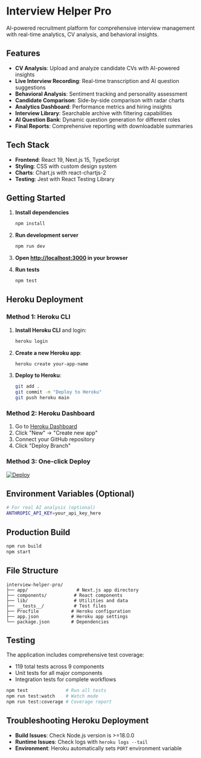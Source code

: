 # Interview Helper Pro

AI-powered recruitment platform for comprehensive interview management with real-time analytics, CV analysis, and behavioral insights.

## Features

- **CV Analysis**: Upload and analyze candidate CVs with AI-powered insights
- **Live Interview Recording**: Real-time transcription and AI question suggestions  
- **Behavioral Analysis**: Sentiment tracking and personality assessment
- **Candidate Comparison**: Side-by-side comparison with radar charts
- **Analytics Dashboard**: Performance metrics and hiring insights
- **Interview Library**: Searchable archive with filtering capabilities
- **AI Question Bank**: Dynamic question generation for different roles
- **Final Reports**: Comprehensive reporting with downloadable summaries

## Tech Stack

- **Frontend**: React 19, Next.js 15, TypeScript
- **Styling**: CSS with custom design system
- **Charts**: Chart.js with react-chartjs-2
- **Testing**: Jest with React Testing Library

## Getting Started

1. **Install dependencies**
   ```bash
   npm install
   ```

2. **Run development server**
   ```bash
   npm run dev
   ```

3. **Open [http://localhost:3000](http://localhost:3000) in your browser**

4. **Run tests**
   ```bash
   npm test
   ```

## Heroku Deployment

### Method 1: Heroku CLI

1. **Install Heroku CLI** and login:
   ```bash
   heroku login
   ```

2. **Create a new Heroku app**:
   ```bash
   heroku create your-app-name
   ```

3. **Deploy to Heroku**:
   ```bash
   git add .
   git commit -m "Deploy to Heroku"
   git push heroku main
   ```

### Method 2: Heroku Dashboard

1. Go to [Heroku Dashboard](https://dashboard.heroku.com/)
2. Click "New" → "Create new app"  
3. Connect your GitHub repository
4. Click "Deploy Branch"

### Method 3: One-click Deploy

[![Deploy](https://www.herokucdn.com/deploy/button.svg)](https://heroku.com/deploy)

## Environment Variables (Optional)

```bash
# For real AI analysis (optional)
ANTHROPIC_API_KEY=your_api_key_here
```

## Production Build

```bash
npm run build
npm start
```

## File Structure

```
interview-helper-pro/
├── app/                  # Next.js app directory
├── components/          # React components  
├── lib/                 # Utilities and data
├── __tests__/           # Test files
├── Procfile            # Heroku configuration
├── app.json            # Heroku app settings
└── package.json        # Dependencies
```

## Testing

The application includes comprehensive test coverage:
- 119 total tests across 9 components
- Unit tests for all major components
- Integration tests for complete workflows

```bash
npm test              # Run all tests
npm run test:watch    # Watch mode
npm run test:coverage # Coverage report
```

## Troubleshooting Heroku Deployment

- **Build Issues**: Check Node.js version is >=18.0.0
- **Runtime Issues**: Check logs with `heroku logs --tail`
- **Environment**: Heroku automatically sets `PORT` environment variable
